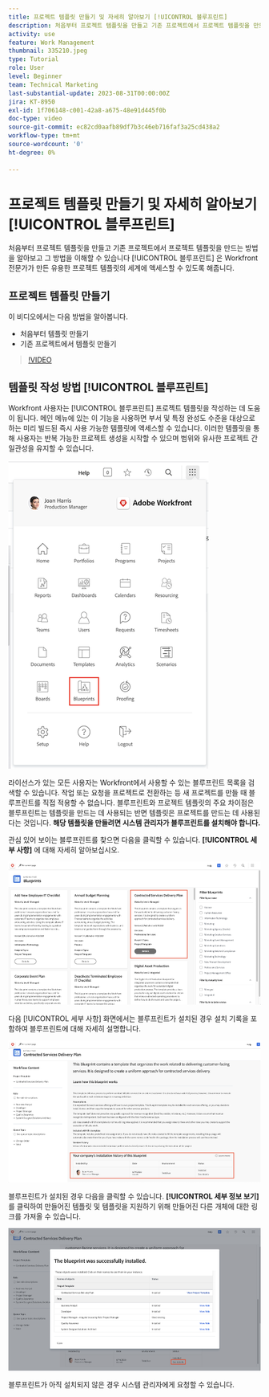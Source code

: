 ```yaml
---
title: 프로젝트 템플릿 만들기 및 자세히 알아보기 [!UICONTROL 블루프린트]
description: 처음부터 프로젝트 템플릿을 만들고 기존 프로젝트에서 프로젝트 템플릿을 만드는 방법을 알아보고 그 방법을 이해할 수 있습니다 [!UICONTROL 블루프린트] 은 Workfront 전문가가 만든 유용한 프로젝트 템플릿의 세계에 액세스할 수 있도록 해줍니다.
activity: use
feature: Work Management
thumbnail: 335210.jpeg
type: Tutorial
role: User
level: Beginner
team: Technical Marketing
last-substantial-update: 2023-08-31T00:00:00Z
jira: KT-8950
exl-id: 1f706148-c001-42a8-a675-48e91d445f0b
doc-type: video
source-git-commit: ec82cd0aafb89df7b3c46eb716faf3a25cd438a2
workflow-type: tm+mt
source-wordcount: '0'
ht-degree: 0%

---
```


# 프로젝트 템플릿 만들기 및 자세히 알아보기 [!UICONTROL 블루프린트]

처음부터 프로젝트 템플릿을 만들고 기존 프로젝트에서 프로젝트 템플릿을 만드는 방법을 알아보고 그 방법을 이해할 수 있습니다 [!UICONTROL 블루프린트] 은 Workfront 전문가가 만든 유용한 프로젝트 템플릿의 세계에 액세스할 수 있도록 해줍니다.

## 프로젝트 템플릿 만들기

이 비디오에서는 다음 방법을 알아봅니다.

* 처음부터 템플릿 만들기
* 기존 프로젝트에서 템플릿 만들기

>[!VIDEO](https://video.tv.adobe.com/v/335210/?quality=12&learn=on)

## 템플릿 작성 방법 [!UICONTROL 블루프린트]

Workfront 사용자는 [!UICONTROL 블루프린트] 프로젝트 템플릿을 작성하는 데 도움이 됩니다. 메인 메뉴에 있는 이 기능을 사용하면 부서 및 특정 완성도 수준을 대상으로 하는 미리 빌드된 즉시 사용 가능한 템플릿에 액세스할 수 있습니다. 이러한 템플릿을 통해 사용자는 반복 가능한 프로젝트 생성을 시작할 수 있으며 범위와 유사한 프로젝트 간 일관성을 유지할 수 있습니다.

![메인 메뉴의 블루프린트](assets/pt-blueprints-01.png)

라이선스가 있는 모든 사용자는 Workfront에서 사용할 수 있는 블루프린트 목록을 검색할 수 있습니다. 작업 또는 요청을 프로젝트로 전환하는 등 새 프로젝트를 만들 때 블루프린트를 직접 적용할 수 없습니다. 블루프린트와 프로젝트 템플릿의 주요 차이점은 블루프린트는 템플릿을 만드는 데 사용되는 반면 템플릿은 프로젝트를 만드는 데 사용된다는 것입니다. **해당 템플릿을 만들려면 시스템 관리자가 블루프린트를 설치해야 합니다.**

관심 있어 보이는 블루프린트를 찾으면 다음을 클릭할 수 있습니다. **[!UICONTROL 세부 사항]** 에 대해 자세히 알아보십시오.

![블루프린트 목록](assets/pt-blueprints-02.png)

다음 [!UICONTROL 세부 사항] 화면에서는 블루프린트가 설치된 경우 설치 기록을 포함하여 블루프린트에 대해 자세히 설명합니다.

![블루프린트 사용에 관한 세부 사항](assets/pt-blueprints-03.png)

블루프린트가 설치된 경우 다음을 클릭할 수 있습니다. **[!UICONTROL 세부 정보 보기]** 를 클릭하여 만들어진 템플릿 및 템플릿을 지원하기 위해 만들어진 다른 개체에 대한 링크를 가져올 수 있습니다.

![블루프린트 설치에 대한 세부 사항](assets/pt-blueprints-04.png)

블루프린트가 아직 설치되지 않은 경우 시스템 관리자에게 요청할 수 있습니다.
